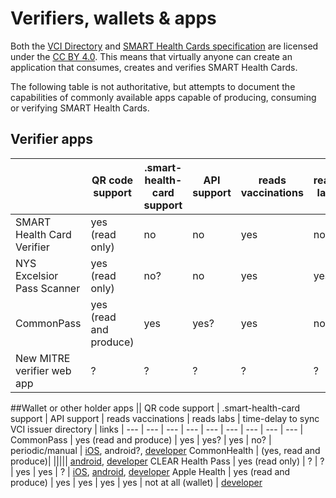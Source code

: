 # Verifiers, wallets & apps

Both the [VCI Directory](https://github.com/the-commons-project/vci-directory/) 
and [SMART Health Cards specification](https://spec.smarthealth.cards/) are licensed under the [CC BY 4.0](https://creativecommons.org/licenses/by/4.0/). 
This means that virtually anyone can create an application that consumes, creates and verifies SMART Health Cards. 

The following table is not authoritative, but attempts to document the capabilities of commonly available apps capable of producing, consuming or verifying SMART Health Cards. 


## Verifier apps
|| QR code support | .smart-health-card support | API support | reads vaccinations | reads labs | time-delay to sync VCI issuer directory | verification business logic | links
| --- | --- | --- | --- | --- | --- | --- | --- | --- |
SMART Health Card Verifier | yes (read only)        | no   | no | yes| no | daily | no
NYS Excelsior Pass Scanner | yes (read only)        | no?  | no | yes| yes? | ~~not at all~~ ? | yes? | [iOS](https://apps.apple.com/us/app/nys-excelsior-pass-scanner/id1552709177), [android](https://play.google.com/store/apps/details?id=gov.ny.its.healthpassport.verify), [developer](https://epass.ny.gov/privacy-scanner)
CommonPass                 | yes (read and produce) | yes  | yes? | yes | no? | periodic/manual | no (wallet) | [iOS](https://apps.apple.com/us/app/commonpass/id1548682047), android?, [developer](https://commonpass.org/)
New MITRE verifier web app | ?                      | ?    |?|?|?|? | yes?

##Wallet or other holder apps
|| QR code support | .smart-health-card support | API support | reads vaccinations | reads labs | time-delay to sync VCI issuer directory | links
| --- | --- | --- | --- | --- | --- | --- | --- | --- |
CommonPass                 | yes (read and produce) | yes  | yes? | yes | no? | periodic/manual | [iOS](https://apps.apple.com/us/app/commonpass/id1548682047), android?, [developer](https://commonpass.org/)
CommonHealth               | (yes, read and produce)|      ||||| [android](https://play.google.com/store/apps/details?id=org.thecommonsproject.android.phr), [developer](https://www.commonhealth.org/)
CLEAR Health Pass          | yes (read only)        | ?    | ? | yes | yes | ? |  [iOS](https://apps.apple.com/us/app/clear-fast-touchless-access/id1436333504), [android](https://play.google.com/store/apps/details?id=com.clearme.clearapp), [developer](https://www.clearme.com/healthpass)
Apple Health               | yes (read and produce) | yes  | yes | yes | yes | not at all (wallet) |  [developer](https://support.apple.com/en-us/HT212752)
